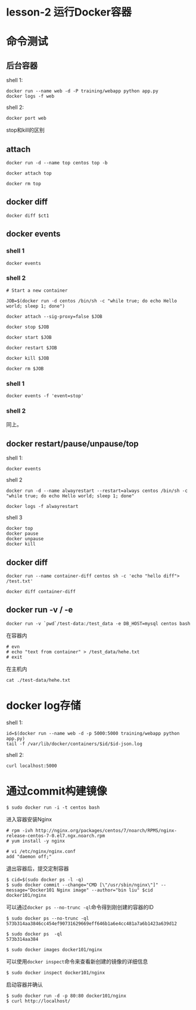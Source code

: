 # lesson-2 运行Docker容器


# 命令测试

## 后台容器

shell 1:

```
docker run --name web -d -P training/webapp python app.py
docker logs -f web
```

shell 2:

```
docker port web
```

stop和kill的区别


## attach

```
docker run -d --name top centos top -b

docker attach top

docker rm top
```


## docker diff

```
docker diff $ct1
```

## docker events

### shell 1

```
docker events
```

### shell 2

```
# Start a new container

JOB=$(docker run -d centos /bin/sh -c "while true; do echo Hello world; sleep 1; done")

docker attach --sig-proxy=false $JOB

docker stop $JOB

docker start $JOB

docker restart $JOB

docker kill $JOB

docker rm $JOB
```

### shell 1

```
docker events -f 'event=stop'
```

### shell 2

同上。

## docker restart/pause/unpause/top

shell 1:

```
docker events
```

shell 2

```
docker run -d --name alwayrestart --restart=always centos /bin/sh -c "while true; do echo Hello world; sleep 1; done"

docker logs -f alwayrestart
```
shell 3

```
docker top
docker pause
docker unpause
docker kill 
```


## docker diff

```
docker run --name container-diff centos sh -c 'echo "hello diff"> /test.txt'

docker diff container-diff

```

## docker run -v / -e

```
docker run -v `pwd`/test-data:/test_data -e DB_HOST=mysql centos bash
```

在容器内

```
# evn
# echo "text from container" > /test_data/hehe.txt
# exit
```

在主机内

```
cat ./test-data/hehe.txt
```

# docker log存储

shell 1:

```
id=$(docker run --name web -d -p 5000:5000 training/webapp python app.py)
tail -f /var/lib/docker/containers/$id/$id-json.log 

```

shell 2:

```
curl localhost:5000
```

# 通过commit构建镜像

```
$ sudo docker run -i -t centos bash
```

进入容器安装Nginx


```
# rpm -ivh http://nginx.org/packages/centos/7/noarch/RPMS/nginx-release-centos-7-0.el7.ngx.noarch.rpm
# yum install -y nginx

# vi /etc/nginx/nginx.conf
add "daemon off;"

```

退出容器后，提交定制容器

```
$ cid=$(sudo docker ps -l -q)
$ sudo docker commit --change="CMD [\"/usr/sbin/nginx\"]" --message="Docker101 Nginx image" --author="bin liu" $cid docker101/nginx

```

可以通过`docker ps --no-trunc -ql`命令得到刚创建的容器的ID

```
$ sudo docker ps --no-trunc -ql
573b314aa3846cc454ef90731629669eff646b1a6e4cc481a7a6b1423a639d12

$ sudo docker ps  -ql
573b314aa384

```

```
$ sudo docker images docker101/nginx

```

可以使用`docker inspect`命令来查看新创建的镜像的详细信息


```
$ sudo docker inspect docker101/nginx

```

启动容器并确认

```
$ sudo docker run -d -p 80:80 docker101/nginx
$ curl http://localhost/
```

